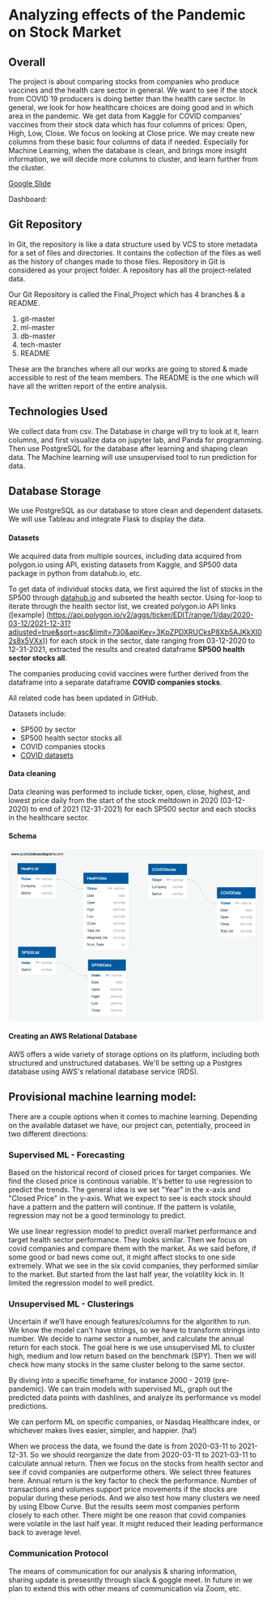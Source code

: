 
# Analyzing effects of the Pandemic on Stock Market

## Overall
The project is about comparing stocks from companies who produce vaccines and the health care sector in general.
We want to see if the stock from COVID 19 producers is doing better than the health care sector. In general, we look for how healthcare choices are doing good and in which area in the pandemic. We get data from Kaggle for COVID companies' vaccines from their stock data which has four columns of prices: Open, High, Low, Close. We focus on looking at Close price. We may create new columns from these basic four columns of data if needed.
Especially for Machine Learning, when the database is clean, and brings more insight information, we will decide more columns to cluster, and learn further from the cluster.

[Google Slide](https://docs.google.com/presentation/d/1oSJ2avPSx7_tLzqk5HBagGbbpPnChRv1a3u5FSAFNd8/edit#slide=id.g10f44ae38ac_2_62)

Dashboard:

## Git Repository
In Git, the repository is like a data structure used by VCS to store metadata for a set of files and directories. It contains the collection of the files as well as the history of changes made to those files. Repository in Git is considered as your project folder. A repository has all the project-related data.
 
Our Git Repository is called the Final_Project which has 4 branches & a README. 
1. git-master
2. ml-master
3. db-master
4. tech-master
5. README


These are the branches where all our works are going to stored & made accessible to rest of the team members. The README is the one which will have all the written report of the entire analysis.

## Technologies Used
We collect data from csv. The Database in charge  will try to look at it, learn columns, and first visualize data on jupyter lab, and Panda for programming. 
Then use PostgreSQL for the database after learning and shaping clean data. The Machine learning will use unsupervised tool to run prediction for data. 

## Database Storage
We use PostgreSQL as our database to store clean and dependent datasets. We will use Tableau and integrate Flask to display the data.

#### Datasets
We acquired data from multiple sources, including data acquired from polygon.io using API, existing datasets from Kaggle, and SP500 data package in python from datahub.io, etc. 

To get data of individual stocks data, we first aquired the list of stocks in the SP500 through [datahub.io](https://datahub.io/core/s-and-p-500-companies#resource-s-and-p-500-companies_zip) and subseted the health sector.
Using for-loop to iterate through the health sector list, we created polygon.io API links ([example] (https://api.polygon.io/v2/aggs/ticker/EDIT/range/1/day/2020-03-12/2021-12-31?adjusted=true&sort=asc&limit=730&apiKey=3KpZPDXRUCksP8Xb5AJKkXI02s8x5VXx)) for each stock in the sector, date ranging from 03-12-2020 to 12-31-2021, extracted the results and created dataframe **SP500 health sector stocks all**.

The companies producing covid vaccines were further derived from the dataframe into a separate dataframe **COVID companies stocks**.

All related code has been updated in GitHub. 

Datasets include:

- SP500 by sector
- SP500 health sector stocks all 
- COVID companies stocks
- [COVID datasets](https://www.kaggle.com/josephassaker/covid19-global-dataset)

#### Data cleaning
Data cleaning was performed to include ticker, open, close, highest, and lowest price daily from the start of the stock meltdown in 2020 (03-12-2020) to end of 2021 (12-31-2021) for each SP500 sector and each stocks in the healthcare sector.

#### Schema
![Schema_db.png](https://github.com/skhidrapure/Final_Project/blob/db-master/Schema_db.png)

#### Creating an AWS Relational Database
AWS offers a wide variety of storage options on its platform, including both structured and unstructured databases. We'll be setting up a Postgres database using AWS's relational database service (RDS).

## Provisional machine learning model: 
There are a couple options when it comes to machine learning. Depending on the available dataset we have, our project can, potentially, proceed in two different directions:
### Supervised ML - Forecasting 
Based on the historical record of closed prices for target companies. We find the closed price is continous variable. It's better to use regression to predict the trends. The general idea is we set "Year" in the x-axis and "Closed Price" in the y-axis. What we expect to see is each stock should have a pattern and the pattern will continue. If the pattern is volatile, regression may not be a good terminology to predict.

We use linear regression model to predict overall market performance and target health sector performance. They looks similar. Then we focus on covid companies and compare them with the market. As we said before, if some good or bad news come out, it might affect stocks to one side extremely. What we see in the six covid companies, they performed similar to the market. But started from the last half year, the volatility kick in. It limited the regression model to well predict.

### Unsupervised ML - Clusterings
Uncertain if we’ll have enough features/columns for the algorithm to run. 
We know the model can't have strings, so we have to transform strings into number. We decide to name sector a number, and calculate the annual return for each stock. The goal here is we use unsupervised ML to cluster high, medium and low return based on the benchmark (SPY). Then we will check how many stocks in the same cluster belong to the same sector.

By diving into a specific timeframe, for instance  2000 - 2019 (pre-pandemic). We can train models with supervised ML, graph out the predicted data points with dashlines, and analyze its performance vs model predictions. 

We can perform ML on specific companies, or Nasdaq Healthcare index, or whichever makes lives easier, simpler, and happier. (ha!)

When we process the data, we found the date is from 2020-03-11 to 2021-12-31. So we should reorganize the date from 2020-03-11 to 2021-03-11 to calculate annual return. Then we focus on the stocks from health sector and see if covid companies are outperforme others. We select three features here. Annual return is the key factor to check the performance. Number of transactions and volumes support price movements if the stocks are popular during these periods. And we also test how many clusters we need by using Elbow Curve. But the results seem most companies perform closely to each other. There might be one reason that covid companies were volatile in the last half year. It might reduced their leading performance back to average level.

### Communication Protocol

The means of communication for our analysis & sharing information, sharing update is presesntly through slack & goggle meet. In future in we plan to extend this with other means of communication via Zoom, etc.
